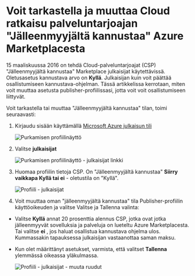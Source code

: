 <properties
   pageTitle="Voit tarkastella ja muuttaa Cloud ratkaisun kehittäjän jälleenmyyjältä kannustaa | Microsoft Azure"
   description="Voit tarkastella ja muuttaa valinnan CSP jälleenmyyjältä kannustaa"
   services="marketplace-publishing"
   documentationCenter="na"
   authors="DavidBosland"
   manager="lakoch"
   editor=""/>

<tags
   ms.service="marketplace"
   ms.devlang="na"
   ms.topic="article"
   ms.tgt_pltfrm="na"
   ms.workload="na"
   ms.date="02/10/2016"
   ms.author="DavidBosland"/>

# <a name="view-and-change-your-cloud-solution-provider-reseller-incentive-in-the-azure-marketplace"></a>Voit tarkastella ja muuttaa Cloud ratkaisu palveluntarjoajan "Jälleenmyyjältä kannustaa" Azure Marketplacesta

15 maaliskuussa 2016 on tehdä Cloud-palveluntarjoajat (CSP) "Jälleenmyyjältä kannustaa" Marketplace julkaisijat käytettävissä.  Oletusasetus kannustava arvo on **Kyllä**.  Julkaisijan kuin voit päättää osallistumiseen kannustava-ohjelman.  Tässä artikkelissa kerrotaan, miten voit muuttaa asetusta publisher-profiilissasi, jotta voit voit osallistumiseen liittyvät.

Voit tarkastella tai muuttaa "Jälleenmyyjältä kannustaa" tilan, toimi seuraavasti:

1.  Kirjaudu sisään käyttämällä [Microsoft Azure julkaisun tili](https://publish.windowsazure.com/workspace)

    ![Purkamisen profiilinäyttö][1]

2.  Valitse **julkaisijat**

    ![Purkamisen profiilinäyttö - julkaisijat linkki][2]

3.  Huomaa profiilin tietoja CSP.  On "Jälleenmyyjältä kannustaa" **Siirry vaikkapa Kyllä tai ei** - oletustila on "Kyllä".

    ![Profiili - julkaisijat][3]

4.  Voit muuttaa oman "jälleenmyyjältä kannustaa" tila Publisher-profiilin käyttöoikeuden ja valitse Valitse ja Tallenna valinta:

  - Valitse **Kyllä** annat 20 prosenttia alennus CSP, jotka ovat jotka jälleenmyyvät sovelluksia ja palveluja on lueteltu Azure Marketplacesta.  Tai valitse **ei** , jos haluat osallistua kannustava ohjelma ulos.  Kummassakin tapauksessa julkaisijan vastaanottaa saman maksu.

  - Kun olet määrittänyt asetukset, varmista, että valitset **Tallenna** ylemmässä oikeassa yläkulmassa.

    ![Profiili - julkaisijat - muuta ruudut][4]

[1]: ./media/marketplace-publishing-csp-incentive/profile-stock.png
[2]: ./media/marketplace-publishing-csp-incentive/profile-boxes.png
[3]: ./media/marketplace-publishing-csp-incentive/profile-publishers-boxes.png
[4]: ./media/marketplace-publishing-csp-incentive/profile-publishers-change-boxes.png
